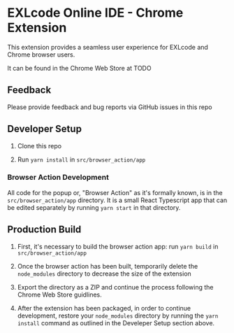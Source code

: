 # EXLcode Online IDE - Chrome Extension

This extension provides a seamless user experience for EXLcode and Chrome browser users.

It can be found in the Chrome Web Store at TODO

## Feedback

Please provide feedback and bug reports via GitHub issues in this repo

## Developer Setup

1.  Clone this repo

2.  Run `yarn install` in `src/browser_action/app`

### Browser Action Development

All code for the popup or, "Browser Action" as it's formally known, is in the `src/browser_action/app` directory. It is a small React Typescript app that can be edited separately by running `yarn start` in that directory.

## Production Build

1.  First, it's necessary to build the browser action app: run `yarn build` in `src/browser_action/app`

2.  Once the browser action has been built, temporarily delete the `node_modules` directory to decrease the size of the extension

3.  Export the directory as a ZIP and continue the process following the Chrome Web Store guidlines.

4.  After the extension has been packaged, in order to continue development, restore your `node_modules` directory by running the `yarn install` command as outlined in the Develeper Setup section above.
